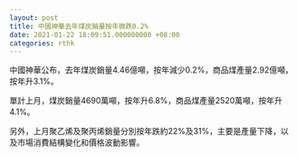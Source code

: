 ```yaml
---
layout: post
title: 中國神華去年煤炭銷量按年微跌0.2%
date: 2021-01-22 18:09:51.000000000 +08:00
categories: rthk
---
```


中國神華公布，去年煤炭銷量4.46億噸，按年減少0.2%，商品煤產量2.92億噸，按年升3.1%。

單計上月，煤炭銷量4690萬噸，按年升6.8%，商品煤產量2520萬噸，按年升4.1%。

另外，上月聚乙烯及聚丙烯銷量分別按年跌約22%及31%，主要是產量下降，以及市場消費結構變化和價格波動影響。
